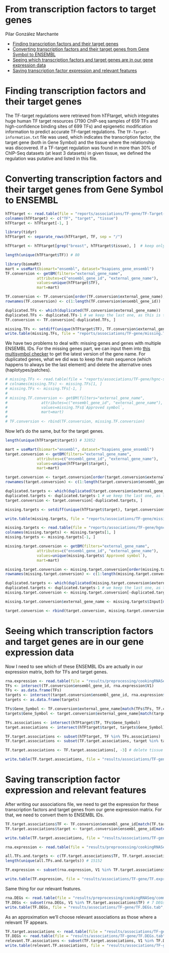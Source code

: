 From transcription factors to target genes
================
Pilar González Marchante

-   <a href="#finding-transcription-factors-and-their-target-genes"
    id="toc-finding-transcription-factors-and-their-target-genes">Finding
    transcription factors and their target genes</a>
-   <a
    href="#converting-transcription-factors-and-their-target-genes-from-gene-symbol-to-ensembl"
    id="toc-converting-transcription-factors-and-their-target-genes-from-gene-symbol-to-ensembl">Converting
    transcription factors and their target genes from Gene Symbol to
    ENSEMBL</a>
-   <a
    href="#seeing-which-transcription-factors-and-target-genes-are-in-our-gene-expression-data"
    id="toc-seeing-which-transcription-factors-and-target-genes-are-in-our-gene-expression-data">Seeing
    which transcription factors and target genes are in our gene expression
    data</a>
-   <a href="#saving-transcription-factor-expression-and-relevant-features"
    id="toc-saving-transcription-factor-expression-and-relevant-features">Saving
    transcription factor expression and relevant features</a>

# Finding transcription factors and their target genes

The TF-target regulations were retrieved from hTFtarget, which
integrates huge human TF target resources (7190 ChIP-seq samples of 659
TFs and high-confidence binding sites of 699 TFs) and epigenetic
modification information to predict accurate TF–target regulations. The
`TF-Target-information.txt` file was used, which indicates the
transcription factor, the target gene (both in Gene Symbol) and the
tissue where the relationship was discovered. If a TF-target regulation
was found in more than 30% of ChIP-Seq datasets (at least 3 datasets) in
given tissue, we defined the regulation was putative and listed in this
file.

# Converting transcription factors and their target genes from Gene Symbol to ENSEMBL

``` r
hTFtarget <- read.table(file = "reports/associations/TF-gene/TF-Target-information.hTFtarget.txt", sep = "\t")
colnames(hTFtarget) <- c("TF", "target", "tissue")
hTFtarget <- hTFtarget[-1, ]

library(tidyr)
hTFtarget <- separate_rows(hTFtarget, TF, sep = "/")

hTFtarget <- hTFtarget[grep("breast", hTFtarget$tissue), ]  # keep only the associations experimentally validated on breast tissue

length(unique(hTFtarget$TF)) # 80

library(biomaRt)
mart = useMart(biomart="ensembl", dataset="hsapiens_gene_ensembl")
TF.conversion <- getBM(filters="external_gene_name",
              attributes=c("ensembl_gene_id", "external_gene_name"), 
              values=unique(hTFtarget$TF),
              mart=mart)

TF.conversion <- TF.conversion[order(TF.conversion$external_gene_name), ]
rownames(TF.conversion) <- c(1:length(TF.conversion$ensembl_gene_id))

duplicated.TFs <- which(duplicated(TF.conversion$external_gene_name))
duplicated.TFs <- duplicated.TFs-1 # we keep the last one, as this is the main sequence as opposed to alternative sequences (haplotypes/patches)
TF.conversion <- TF.conversion[-duplicated.TFs, ]

missing.TFs <- setdiff(unique(hTFtarget$TF), TF.conversion$external_gene_name) # 0
write.table(missing.TFs, file = "reports/associations/TF-gene/missing.TFs.txt", sep = "\t", quote = FALSE, row.names = FALSE, col.names = FALSE)
```

We have two problems to deal with: missing genes and genes with multiple
ENSEMBL IDs. For the missing genes part, we can input them into [this
multisymbol
checker](https://www.genenames.org/tools/multi-symbol-checker/) to get
the latest version of the gene name. For duplicated genes, what we did
was to keep the main sequence (which happens to always be the last
element) and delete the alternative ones (haplotypes/patches).

``` r
# missing.TFs <- read.table(file = "reports/associations/TF-gene/hgnc-symbol-check-TF.csv", sep = ",")
# colnames(missing.TFs) <- missing.TFs[1, ]
# missing.TFs <- missing.TFs[-1, ]
# 
# missing.TF.conversion <- getBM(filters="external_gene_name",
#               attributes=c("ensembl_gene_id", "external_gene_name"), 
#               values=missing.TFs$`Approved symbol`,
#               mart=mart)
# 
# TF.conversion <- rbind(TF.conversion, missing.TF.conversion)
```

Now let’s do the same, but for the target genes.

``` r
length(unique(hTFtarget$target)) # 32852

mart = useMart(biomart="ensembl", dataset="hsapiens_gene_ensembl")
target.conversion <- getBM(filters="external_gene_name",
              attributes=c("ensembl_gene_id", "external_gene_name"), 
              values=unique(hTFtarget$target),
              mart=mart)

target.conversion <- target.conversion[order(target.conversion$external_gene_name), ]
rownames(target.conversion) <- c(1:length(target.conversion$ensembl_gene_id))

duplicated.targets <- which(duplicated(target.conversion$external_gene_name))
duplicated.targets <- duplicated.targets-1 # we keep the last one, as this is the main sequence as opposed to alternative sequences (haplotypes/patches)
target.conversion <- target.conversion[-duplicated.targets, ]

missing.targets <- setdiff(unique(hTFtarget$target), target.conversion$external_gene_name) # 11855

write.table(missing.targets, file = "reports/associations/TF-gene/missing.targets.txt", sep = "\t", quote = FALSE, row.names = FALSE, col.names = FALSE)

missing.targets <- read.table(file = "reports/associations/TF-gene/hgnc-symbol-check-target.csv", sep = ",")
colnames(missing.targets) <- missing.targets[1, ]
missing.targets <- missing.targets[-1, ]

missing.target.conversion <- getBM(filters="external_gene_name",
              attributes=c("ensembl_gene_id", "external_gene_name"), 
              values=unique(missing.targets$`Approved symbol`),
              mart=mart)

missing.target.conversion <- missing.target.conversion[order(missing.target.conversion$external_gene_name), ]
rownames(missing.target.conversion) <- c(1:length(missing.target.conversion$ensembl_gene_id))

duplicated.targets <- which(duplicated(missing.target.conversion$external_gene_name))
duplicated.targets <- duplicated.targets-1 # we keep the last one, as this is the main sequence as opposed to alternative sequences (haplotypes/patches)
missing.target.conversion <- missing.target.conversion[-duplicated.targets, ]

missing.target.conversion$external_gene_name <- missing.targets$Input[match(missing.target.conversion$external_gene_name, missing.targets$`Approved symbol`)] # replace new names by old names, so that it finds them in the associations

target.conversion <- rbind(target.conversion, missing.target.conversion)
```

# Seeing which transcription factors and target genes are in our gene expression data

Now I need to see which of these ENSEMBL IDs are actually in our
expression matrix, both for TFs and target genes.

``` r
rna.expression <- read.table(file = "results/preprocessing/cookingRNASeq/RNA.expression.txt")
TFs <- intersect(TF.conversion$ensembl_gene_id, rna.expression$V1)
TFs <- as.data.frame(TFs)
targets <- intersect(target.conversion$ensembl_gene_id, rna.expression$V1)
targets <- as.data.frame(targets)

TFs$Gene_Symbol <- TF.conversion$external_gene_name[match(TFs$TFs, TF.conversion$ensembl_gene_id)]
targets$Gene_Symbol <- target.conversion$external_gene_name[match(targets$targets, target.conversion$ensembl_gene_id)]

TFs.associations <- intersect(hTFtarget$TF, TFs$Gene_Symbol)
target.associations <- intersect(hTFtarget$target, targets$Gene_Symbol)

TF.target.associations <- subset(hTFtarget, TF %in% TFs.associations)
TF.target.associations <- subset(TF.target.associations, target %in% target.associations)

TF.target.associations <- TF.target.associations[, -3] # delete tissue column

write.table(TF.target.associations, file = "results/associations/TF-gene/TF.associations.gene.symbol.tab", sep = "\t", quote = FALSE, row.names = FALSE, col.names = FALSE)
```

# Saving transcription factor expression and relevant features

After writing our associations file, we need to get the expression for
these transcription factors and target genes from our gene expression
matrix. For that, we need to convert them to ENSEMBL IDs.

``` r
TF.target.associations$TF <- TF.conversion$ensembl_gene_id[match(TF.target.associations$TF, TF.conversion$external_gene_name)]
TF.target.associations$target <- target.conversion$ensembl_gene_id[match(TF.target.associations$target, target.conversion$external_gene_name)]

write.table(TF.target.associations, file = "results/associations/TF-gene/TF.associations.tab", sep = "\t", quote = FALSE, row.names = FALSE, col.names = FALSE)

rna.expression <- read.table(file = "results/preprocessing/cookingRNASeq/RNA.expression.txt")

all.TFs.and.targets <- c(TF.target.associations$TF, TF.target.associations$target)
length(unique(all.TFs.and.targets)) # 15152

TF.expression <- subset(rna.expression, V1 %in% TF.target.associations$TF) # matrix with 80 transcription factors

write.table(TF.expression, file = "results/associations/TF-gene/TF.expression.tab", sep = "\t", quote = FALSE, row.names = FALSE, col.names = FALSE)
```

Same thing for our relevant features.

``` r
rna.DEGs <- read.table(file = "results/preprocessing/cookingRNASeq/common.RNA.DEGs.txt")
TF.DEGs <- subset(rna.DEGs, V1 %in% TF.target.associations$TF) # 7 DEGs are transcription factors
write.table(TF.DEGs, file = "results/associations/TF-gene/TF.DEGs.tab", sep = "\t", quote = FALSE, row.names = FALSE, col.names = FALSE)
```

As an approximation we’ll choose relevant associations as those where a
relevant TF appears.

``` r
TF.target.associations <- read.table(file = "results/associations/TF-gene/TF.associations.tab")
TF.DEGs <- read.table(file = "results/associations/TF-gene/TF.DEGs.tab")
relevant.TF.associations <- subset(TF.target.associations, V1 %in% TF.DEGs$V1) # 17941 TF-gene associations are relevant per this criterion
write.table(relevant.TF.associations, file = "results/associations/TF-gene/DEG.TF.associations.tab", sep = "\t", quote = FALSE, row.names = FALSE, col.names = FALSE)
```
